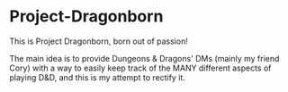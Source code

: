 # Project-Dragonborn

This is Project Dragonborn, born out of passion!

The main idea is to provide Dungeons & Dragons' DMs (mainly my friend Cory) with a way
to easily keep track of the MANY different aspects of playing D&D, and this is my attempt
to rectify it.
